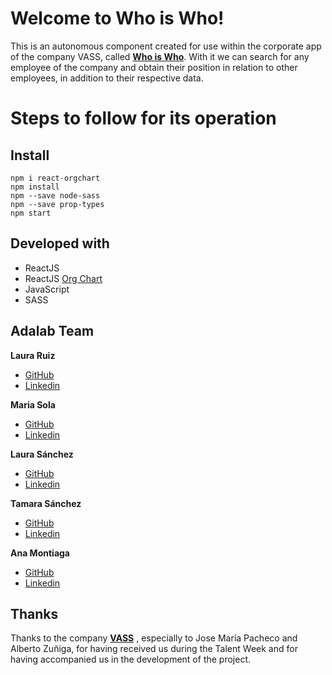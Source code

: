 # Welcome to Who is Who!

This is an autonomous component created for use within the corporate app of the company VASS, called [**Who is Who**](http://beta.adalab.es/fairfax-m4-whoiswho-vass/#/). With it we can search for any employee of the company and obtain their position in relation to other employees, in addition to their respective data.


# Steps to follow for its operation


## Install 

    npm i react-orgchart
    npm install
    npm --save node-sass
    npm --save prop-types
    npm start

## Developed with

- ReactJS
- ReactJS [Org Chart](https://www.npmjs.com/package/react-orgchart) 
- JavaScript
- SASS

## Adalab Team

**Laura Ruiz**
 - [GitHub](https://github.com/LauraKiwi19)
 - [Linkedin](https://www.linkedin.com/in/lauraruizmazorra/)

**Maria Sola**
 - [GitHub](https://github.com/mariasola) 
 - [Linkedin](https://www.linkedin.com/in/mariasolahornedo/)

**Laura Sánchez**
 - [GitHub](https://github.com/laila25) 
 - [Linkedin](https://www.linkedin.com/in/laurasanchezmartin/)
 
**Tamara Sánchez** 
 - [GitHub](https://github.com/taleore) 
 - [Linkedin](https://www.linkedin.com/in/tamaraleticiasanchezorellana/)
 
**Ana Montiaga**
 - [GitHub](https://github.com/anamontiaga) 
 - [Linkedin](https://www.linkedin.com/in/anamontiaga)

## Thanks

Thanks to the company **[VASS](https://www.vass.es)** , especially to Jose María Pacheco and Alberto Zuñiga, for having received us during the Talent Week and for having accompanied us in the development of the project.

